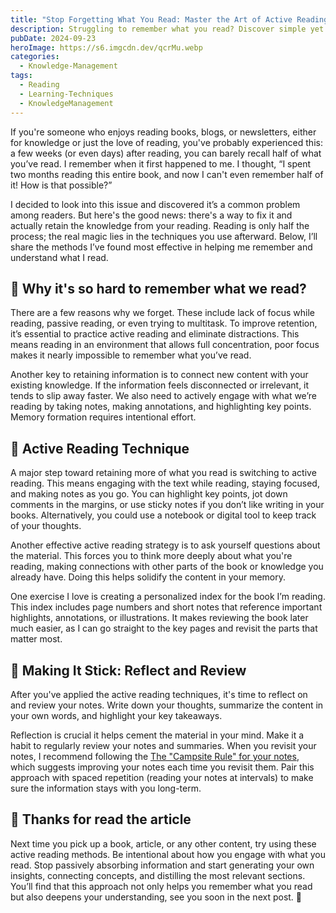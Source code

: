 ```yaml
---
title: "Stop Forgetting What You Read: Master the Art of Active Reading"
description: Struggling to remember what you read? Discover simple yet powerful techniques to actively engage with your reading, retain more knowledge, and make your time spent reading truly count. Learn how to stop passively absorbing information and start retaining it today!
pubDate: 2024-09-23
heroImage: https://s6.imgcdn.dev/qcrMu.webp
categories:
  - Knowledge-Management
tags:
  - Reading
  - Learning-Techniques
  - KnowledgeManagement
---
```

If you're someone who enjoys reading books, blogs, or newsletters, either for knowledge or just the love of reading, you've probably experienced this: a few weeks (or even days) after reading, you can barely recall half of what you’ve read. I remember when it first happened to me. I thought, “I spent two months reading this entire book, and now I can't even remember half of it! How is that possible?”

I decided to look into this issue and discovered it’s a common problem among readers. But here's the good news: there's a way to fix it and actually retain the knowledge from your reading. Reading is only half the process; the real magic lies in the techniques you use afterward. Below, I’ll share the methods I’ve found most effective in helping me remember and understand what I read.

## 🤔 Why it's so hard to remember what we read? 
There are a few reasons why we forget. These include lack of focus while reading, passive reading, or even trying to multitask. To improve retention, it’s essential to practice active reading and eliminate distractions. This means reading in an environment that allows full concentration, poor focus makes it nearly impossible to remember what you’ve read.

Another key to retaining information is to connect new content with your existing knowledge. If the information feels disconnected or irrelevant, it tends to slip away faster. We also need to actively engage with what we’re reading by taking notes, making annotations, and highlighting key points. Memory formation requires intentional effort.

## 📖 Active Reading Technique 

A major step toward retaining more of what you read is switching to active reading. This means engaging with the text while reading, staying focused, and making notes as you go. You can highlight key points, jot down comments in the margins, or use sticky notes if you don’t like writing in your books. Alternatively, you could use a notebook or digital tool to keep track of your thoughts.

Another effective active reading strategy is to ask yourself questions about the material. This forces you to think more deeply about what you're reading, making connections with other parts of the book or knowledge you already have. Doing this helps solidify the content in your memory.

One exercise I love is creating a personalized index for the book I’m reading. This index includes page numbers and short notes that reference important highlights, annotations, or illustrations. It makes reviewing the book later much easier, as I can go straight to the key pages and revisit the parts that matter most.

## 💭 Making It Stick: Reflect and Review 

After you've applied the active reading techniques, it's time to reflect on and review your notes. Write down your thoughts, summarize the content in your own words, and highlight your key takeaways.

Reflection is crucial it helps cement the material in your mind. Make it a habit to regularly review your notes and summaries. When you revisit your notes, I recommend following the [The "Campsite Rule" for your notes](https://blog.ingcapadev.com/blog/the-campsite-rule-for-your-notes/), which suggests improving your notes each time you revisit them. Pair this approach with spaced repetition (reading your notes at intervals) to make sure the information stays with you long-term.

## 🫶 Thanks for read the article 

Next time you pick up a book, article, or any other content, try using these active reading methods. Be intentional about how you engage with what you read. Stop passively absorbing information and start generating your own insights, connecting concepts, and distilling the most relevant sections. You’ll find that this approach not only helps you remember what you read but also deepens your understanding, see you soon in the next post. 👋